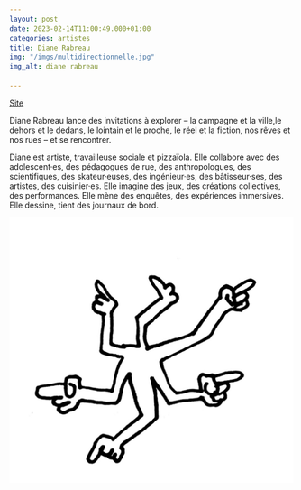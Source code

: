 ```yaml
---
layout: post
date: 2023-02-14T11:00:49.000+01:00
categories: artistes
title: Diane Rabreau
img: "/imgs/multidirectionnelle.jpg"
img_alt: diane rabreau

---
```

[Site](http://dianerabreau.fr/)

Diane Rabreau lance des invitations à explorer – la campagne et la ville,le dehors et le dedans, le lointain et le proche, le réel et la fiction, nos rêves et nos rues – et se rencontrer.

Diane est artiste, travailleuse sociale et pizzaïola. Elle collabore avec des adolescent·es, des pédagogues de rue, des anthropologues, des scientifiques, des skateur·euses, des ingénieur·es, des bâtisseur·ses, des artistes, des cuisinier·es. Elle imagine des jeux, des créations collectives, des performances. Elle mène des enquêtes, des expériences immersives. Elle dessine, tient des journaux de bord.

![](/imgs/multidirectionnelle.jpg)